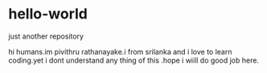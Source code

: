 # hello-world
just another repository 

hi humans.im pivithru rathanayake.i from srilanka and i love to learn coding.yet i dont understand any thing of this .hope i wiill do good job here.
